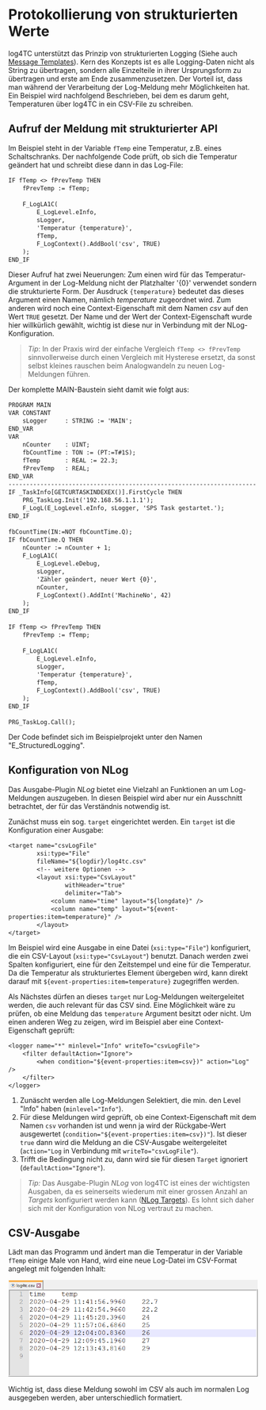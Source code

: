 # Protokollierung von strukturierten Werte

log4TC unterstützt das Prinzip von strukturierten Logging (Siehe auch [Message Templates](https://messagetemplates.org/)). Kern des Konzepts ist es alle Logging-Daten nicht als String zu übertragen, sondern alle Einzelteile in ihrer Ursprungsform zu übertragen und erste am Ende zusammenzusetzen. Der Vorteil ist, dass man während der Verarbeitung der Log-Meldung mehr Möglichkeiten hat. Ein Beispiel wird nachfolgend Beschrieben, bei dem es darum geht, Temperaturen über log4TC in ein CSV-File zu schreiben.

## Aufruf der Meldung mit strukturierter API

Im Beispiel steht in der Variable `fTemp` eine Temperatur, z.B. eines Schaltschranks. Der nachfolgende Code prüft, ob sich die Temperatur geändert hat und schreibt diese dann in das Log-File:

```
IF fTemp <> fPrevTemp THEN
	fPrevTemp := fTemp;
	
	F_LogLA1C(
		E_LogLevel.eInfo, 
		sLogger, 
		'Temperatur {temperature}', 
		fTemp, 
		F_LogContext().AddBool('csv', TRUE)
	);
END_IF
```

Dieser Aufruf hat zwei Neuerungen: Zum einen wird für das Temperatur-Argument in der Log-Meldung nicht der Platzhalter '{0}' verwendet sondern die strukturierte Form. Der Ausdruck `{temperature}` bedeutet das dieses Argument einen Namen, nämlich *temperature* zugeordnet wird. Zum anderen wird noch eine Context-Eigenschaft mit dem Namen *csv* auf den Wert `TRUE` gesetzt. Der Name und der Wert der Context-Eigenschaft wurde hier willkürlich gewählt, wichtig ist diese nur in Verbindung mit der NLog-Konfiguration.

> *Tip*: In der Praxis wird der einfache Vergleich `fTemp <> fPrevTemp` sinnvollerweise durch einen Vergleich mit Hysterese ersetzt, da sonst selbst kleines rauschen beim Analogwandeln zu neuen Log-Meldungen führen.

Der komplette MAIN-Baustein sieht damit wie folgt aus:

```
PROGRAM MAIN
VAR CONSTANT
	sLogger		: STRING := 'MAIN';
END_VAR
VAR
	nCounter	: UINT;
	fbCountTime	: TON := (PT:=T#1S);
	fTemp		: REAL := 22.3;
	fPrevTemp	: REAL;
END_VAR
----------------------------------------------------------------------
IF _TaskInfo[GETCURTASKINDEXEX()].FirstCycle THEN
	PRG_TaskLog.Init('192.168.56.1.1.1');
	F_LogL(E_LogLevel.eInfo, sLogger, 'SPS Task gestartet.');
END_IF

fbCountTime(IN:=NOT fbCountTime.Q);
IF fbCountTime.Q THEN
	nCounter := nCounter + 1;
	F_LogLA1C(
		E_LogLevel.eDebug, 
		sLogger, 
		'Zähler geändert, neuer Wert {0}', 
		nCounter, 
		F_LogContext().AddInt('MachineNo', 42)
	);
END_IF

IF fTemp <> fPrevTemp THEN
	fPrevTemp := fTemp;
	
	F_LogLA1C(
		E_LogLevel.eInfo, 
		sLogger, 
		'Temperatur {temperature}', 
		fTemp, 
		F_LogContext().AddBool('csv', TRUE)
	);
END_IF

PRG_TaskLog.Call();
```

Der Code befindet sich im Beispielprojekt unter den Namen "E_StructuredLogging".


## Konfiguration von NLog

Das Ausgabe-Plugin *NLog* bietet eine Vielzahl an Funktionen an um Log-Meldungen auszugeben. In diesen Beispiel wird aber nur ein Ausschnitt betrachtet, der für das Verständnis notwendig ist.

Zunächst muss ein sog. `target` eingerichtet werden. Ein `target` ist die Konfiguration einer Ausgabe:

```
<target name="csvLogFile"
		xsi:type="File"
		fileName="${logdir}/log4tc.csv"
		<!-- weitere Optionen -->
		<layout xsi:type="CsvLayout"
				withHeader="true"
				delimiter="Tab">
			<column name="time" layout="${longdate}" />
			<column name="temp" layout="${event-properties:item=temperature}" />
		</layout>
</target>
```

Im Beispiel wird eine Ausgabe in eine Datei (`xsi:type="File"`) konfiguriert, die ein CSV-Layout (`xsi:type="CsvLayout"`) benutzt. Danach werden zwei Spalten konfiguriert, eine für den Zeitstempel und eine für die Temperatur. Da die Temperatur als strukturiertes Element übergeben wird, kann direkt darauf mit `${event-properties:item=temperature}` zugegriffen werden.

Als Nächstes dürfen an dieses `target` nur Log-Meldungen weitergeleitet werden, die auch relevant für das CSV sind. Eine Möglichkeit wäre zu prüfen, ob eine Meldung das `temperature` Argument besitzt oder nicht. Um einen anderen Weg zu zeigen, wird im Beispiel aber eine Context-Eigenschaft geprüft:

```
<logger name="*" minlevel="Info" writeTo="csvLogFile">
	<filter defaultAction="Ignore">
		<when condition="${event-properties:item=csv})" action="Log" />
	</filter>
</logger>
```

1. Zunäscht werden alle Log-Meldungen Selektiert, die min. den Level "Info" haben (`minlevel="Info"`).
1. Für diese Meldungen wird geprüft, ob eine Context-Eigenschaft mit dem Namen `csv` vorhanden ist und wenn ja wird der Rückgabe-Wert ausgewertet (`condition="${event-properties:item=csv})"`). Ist dieser `true` dann wird die Meldung an die CSV-Ausgabe weitergeleitet (`action="Log` in Verbindung mit `writeTo="csvLogFile"`).
1. Trifft die Bedingung nicht zu, dann wird sie für diesen `Target` ignoriert (`defaultAction="Ignore"`).

> *Tip:* Das Ausgabe-Plugin *NLog* von log4TC ist eines der wichtigsten Ausgaben, da es seinerseits wiederum mit einer grossen Anzahl an *Targets* konfiguriert werden kann ([NLog Targets](https://nlog-project.org/config/?tab=targets)). Es lohnt sich daher sich mit der Konfiguration von NLog vertraut zu machen.

## CSV-Ausgabe

Lädt man das Programm und ändert man die Temperatur in der Variable `fTemp` einige Male von Hand, wird eine neue Log-Datei im CSV-Format angelegt mit folgenden Inhalt:

![CSV-Output](assets/log5.png)

Wichtig ist, dass diese Meldung sowohl im CSV als auch im normalen Log ausgegeben werden, aber unterschiedlich formatiert.

